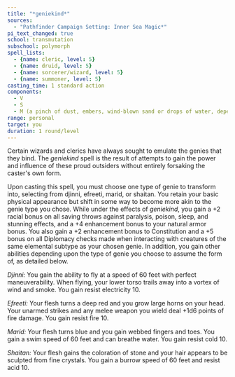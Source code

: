 ```yaml
---
title: "*geniekind*"
sources:
  - "Pathfinder Campaign Setting: Inner Sea Magic*"
pi_text_changed: true
school: transmutation
subschool: polymorph
spell_lists:
  - {name: cleric, level: 5}
  - {name: druid, level: 5}
  - {name: sorcerer/wizard, level: 5}
  - {name: summoner, level: 5}
casting_time: 1 standard action
components:
  - V
  - S
  - M (a pinch of dust, embers, wind-blown sand or drops of water, depending on the genie type)
range: personal
target: you
duration: 1 round/level
---
```


Certain wizards and clerics have always sought to emulate the genies that they bind. The *geniekind* spell is the result of attempts to gain the power and influence of these proud outsiders without entirely forsaking the caster's own form.

Upon casting this spell, you must choose one type of genie to transform into, selecting from djinni, efreeti, marid, or shaitan. You retain your basic physical appearance but shift in some way to become more akin to the genie type you chose. While under the effects of *geniekind*, you gain a +2 racial bonus on all saving throws against paralysis, poison, sleep, and stunning effects, and a +4 enhancement bonus to your natural armor bonus. You also gain a +2 enhancement bonus to Constitution and a +5 bonus on all Diplomacy checks made when interacting with creatures of the same elemental subtype as your chosen genie. In addition, you gain other abilities depending upon the type of genie you choose to assume the form of, as detailed below.

*Djinni:* You gain the ability to fly at a speed of 60 feet with perfect maneuverability. When flying, your lower torso trails away into a vortex of wind and smoke. You gain resist electricity 10.

*Efreeti:* Your flesh turns a deep red and you grow large horns on your head. Your unarmed strikes and any melee weapon you wield deal +1d6 points of fire damage. You gain resist fire 10.

*Marid:* Your flesh turns blue and you gain webbed fingers and toes. You gain a swim speed of 60 feet and can breathe water. You gain resist cold 10.

*Shaitan:* Your flesh gains the coloration of stone and your hair appears to be sculpted from fine crystals. You gain a burrow speed of 60 feet and resist acid 10.
